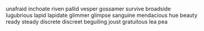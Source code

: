 unafraid
inchoate
riven
pallid
vesper
gossamer
survive
broadside
lugubrious
lapid
lapidate
glimmer
glimpse
sanguine
mendacious
hue
beauty
ready
steady
discrete
discreet
beguiling
joust
gratuitous
lea
pea